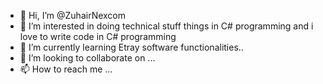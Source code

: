 - 👋 Hi, I’m @ZuhairNexcom
- 👀 I’m interested in doing technical stuff things in C# programming and i love to write code in C# programming 
- 🌱 I’m currently learning Etray software functionalities..
- 💞️ I’m looking to collaborate on ...
- 📫 How to reach me ...

<!---
ZuhairNexcom/ZuhairNexcom is a ✨ special ✨ repository because its `README.md` (this file) appears on your GitHub profile.
You can click the Preview link to take a look at your changes.
--->
